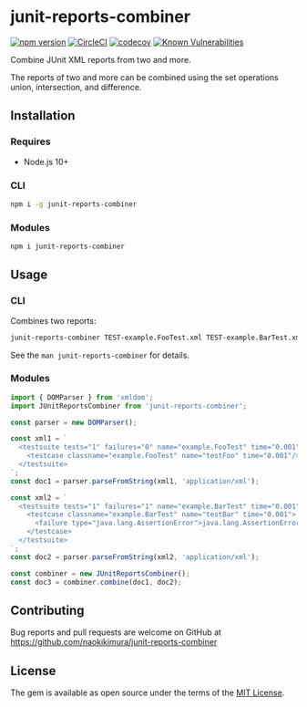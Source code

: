 # junit-reports-combiner

[![npm version](https://badge.fury.io/js/junit-reports-combiner.svg)](https://badge.fury.io/js/junit-reports-combiner) [![CircleCI](https://circleci.com/gh/naokikimura/junit-reports-combiner.svg?style=svg)](https://circleci.com/gh/naokikimura/junit-reports-combiner) [![codecov](https://codecov.io/gh/naokikimura/junit-reports-combiner/branch/master/graph/badge.svg)](https://codecov.io/gh/naokikimura/junit-reports-combiner) [![Known Vulnerabilities](https://snyk.io/test/github/naokikimura/junit-reports-combiner/badge.svg?targetFile=package.json)](https://snyk.io/test/github/naokikimura/junit-reports-combiner?targetFile=package.json)

Combine JUnit XML reports from two and more.

The reports of two and more can be combined using the set operations union, intersection, and difference.

## Installation

### Requires

- Node.js 10+

### CLI

```sh
npm i -g junit-reports-combiner
```

### Modules

```sh
npm i junit-reports-combiner
```

## Usage

### CLI

Combines two reports:

```sh
junit-reports-combiner TEST-example.FooTest.xml TEST-example.BarTest.xml
```

See the `man junit-reports-combiner` for details.

### Modules

```javascript
import { DOMParser } from 'xmldom';
import JUnitReportsCombiner from 'junit-reports-combiner';

const parser = new DOMParser();

const xml1 = `
  <testsuite tests="1" failures="0" name="example.FooTest" time="0.001" errors="0" skipped="0">
    <testcase classname="example.FooTest" name="testFoo" time="0.001"/>
  </testsuite>
`;
const doc1 = parser.parseFromString(xml1, 'application/xml');

const xml2 = `
  <testsuite tests="1" failures="1" name="example.BarTest" time="0.001" errors="0" skipped="0">
    <testcase classname="example.BarTest" name="testBar" time="0.001">
      <failure type="java.lang.AssertionError">java.lang.AssertionError</failure>
    </testcase>
  </testsuite>
`;
const doc2 = parser.parseFromString(xml2, 'application/xml');

const combiner = new JUnitReportsCombiner();
const doc3 = combiner.combine(doc1, doc2);
```

## Contributing
Bug reports and pull requests are welcome on GitHub at https://github.com/naokikimura/junit-reports-combiner

## License
The gem is available as open source under the terms of the [MIT License](https://opensource.org/licenses/MIT).
